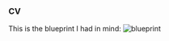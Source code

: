 ### CV

This is the blueprint I had in mind: 
![blueprint](https://github.com/ABNaseer/sem4-Task1/assets/124576554/e4be5473-798b-4aba-a7f3-e302e9d4310d)

